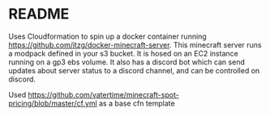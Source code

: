 # README

Uses Cloudformation to spin up a docker container running https://github.com/itzg/docker-minecraft-server. 
This minecraft server runs a modpack defined in your s3 bucket. It is hosed on an EC2 instance running on a gp3 ebs volume. 
It also has a discord bot which can send updates about server status to a discord channel, and can be controlled on discord.

Used https://github.com/vatertime/minecraft-spot-pricing/blob/master/cf.yml as a base cfn template
 
